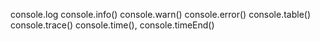 console.log
console.info()
console.warn()
console.error()
console.table()
console.trace()
console.time(), console.timeEnd()